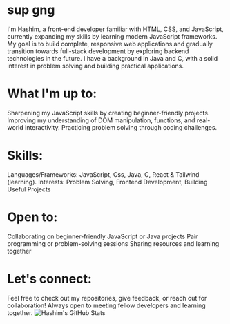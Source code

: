 # sup gng

I'm Hashim, a front-end developer familiar with HTML, CSS, and JavaScript, currently expanding my skills by learning modern JavaScript frameworks. My goal is to build complete, responsive web applications and gradually transition towards full-stack development by exploring backend technologies in the future. I have a background in Java and C, with a solid interest in problem solving and building practical applications.
# What I'm up to:
   Sharpening my JavaScript skills by creating beginner-friendly projects.
   Improving my understanding of DOM manipulation, functions, and real-world interactivity.
   Practicing problem solving through coding challenges.
# Skills:
   Languages/Frameworks: JavaScript, Css, Java, C, React & Tailwind (learning).
   Interests: Problem Solving, Frontend Development, Building Useful Projects
# Open to:
   Collaborating on beginner-friendly JavaScript or Java projects
   Pair programming or problem-solving sessions
   Sharing resources and learning together
# Let's connect:
 Feel free to check out my repositories, give feedback, or reach out for collaboration! Always open to meeting fellow developers and learning together.
![Hashim's GitHub Stats](https://github-readme-stats.vercel.app/api?username=hashim-dev&show_icons=true&theme=radical)


